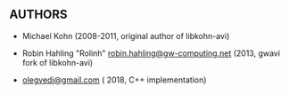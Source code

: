 ## AUTHORS

  * Michael Kohn (2008-2011, original author of libkohn-avi)

  * Robin Hahling "Rolinh" <robin.hahling@gw-computing.net> (2013, gwavi fork
    of libkohn-avi)

  * olegvedi@gmail.com ( 2018, C++ implementation)

<!-- vim: set filetype=markdown textwidth=80 -->
